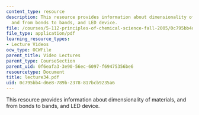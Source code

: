 ```yaml
---
content_type: resource
description: This resource provides information about dimensionality of materials,
  and from bonds to bands, and LED device.
file: /courses/5-112-principles-of-chemical-science-fall-2005/0c795bb4d6e8789b2378817bcb9235a6_lecture34.pdf
file_type: application/pdf
learning_resource_types:
- Lecture Videos
ocw_type: OCWFile
parent_title: Video Lectures
parent_type: CourseSection
parent_uid: 0f6eafa3-3e90-56ec-6097-f69475356be6
resourcetype: Document
title: lecture34.pdf
uid: 0c795bb4-d6e8-789b-2378-817bcb9235a6
---
```

This resource provides information about dimensionality of materials, and from bonds to bands, and LED device.

